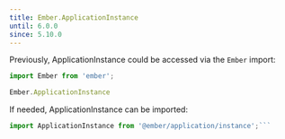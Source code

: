 ```yaml
---
title: Ember.ApplicationInstance
until: 6.0.0
since: 5.10.0
---
```



Previously, ApplicationInstance could be accessed via the `Ember` import:
```js
import Ember from 'ember';

Ember.ApplicationInstance

```

 If needed, ApplicationInstance can be imported:
```js
import ApplicationInstance from '@ember/application/instance';```

